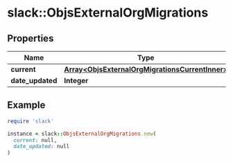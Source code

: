 # slack::ObjsExternalOrgMigrations

## Properties

| Name | Type | Description | Notes |
| ---- | ---- | ----------- | ----- |
| **current** | [**Array&lt;ObjsExternalOrgMigrationsCurrentInner&gt;**](ObjsExternalOrgMigrationsCurrentInner.md) |  |  |
| **date_updated** | **Integer** |  |  |

## Example

```ruby
require 'slack'

instance = slack::ObjsExternalOrgMigrations.new(
  current: null,
  date_updated: null
)
```

